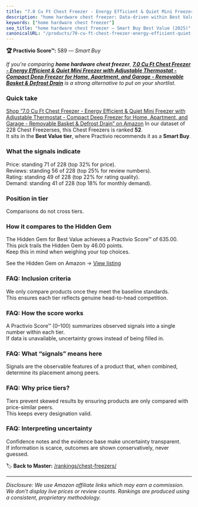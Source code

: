 ```yaml
---
title: "7.0 Cu Ft Chest Freezer - Energy Efficient & Quiet Mini Freezer with Adjustable Thermostat - Compact Deep Freezer for Home, Apartment, and Garage - Removable Basket & Defrost Drain"
description: "home hardware chest freezer: Data-driven within Best Value ranking using the Practivio Score™. Positioned by quality, value, demand, findability, momentum."
keywords: ["home hardware chest freezer"]
seo_title: "home hardware chest freezer — Smart Buy Best Value (2025)"
canonicalURL: "/products/70-cu-ft-chest-freezer-energy-efficient-quiet-mini-freezer-with-adjustable-thermostat-compact-deep-freezer-for-home-apartment-and-garage-removable-basket-defrost-drain-B0DF1791F1/"
---
```


**🏆 Practivio Score™:** 589 — _Smart Buy_


*If you're comparing **home hardware chest freezer**, **[7.0 Cu Ft Chest Freezer - Energy Efficient & Quiet Mini Freezer with Adjustable Thermostat - Compact Deep Freezer for Home, Apartment, and Garage - Removable Basket & Defrost Drain](https://www.amazon.com/dp/B0DF1791F1?tag=practivio-20)** is a strong alternative to put on your shortlist.*
### Quick take
[Shop “7.0 Cu Ft Chest Freezer - Energy Efficient & Quiet Mini Freezer with Adjustable Thermostat - Compact Deep Freezer for Home, Apartment, and Garage - Removable Basket & Defrost Drain” on Amazon](https://www.amazon.com/dp/B0DF1791F1?tag=practivio-20)
In our dataset of 228 Chest Freezerses, this Chest Freezers is ranked **52**.  
It sits in the **Best Value tier**, where Practivio recommends it as a **Smart Buy**.

### What the signals indicate
Price: standing 71 of 228 (top 32% for price).  
Reviews: standing 56 of 228 (top 25% for review numbers).  
Rating: standing 49 of 228 (top 22% for rating quality).  
Demand: standing 41 of 228 (top 18% for monthly demand).

### Position in tier
Comparisons do not cross tiers.

### How it compares to the Hidden Gem
The Hidden Gem for Best Value achieves a Practivio Score™ of 635.00.  
This pick trails the Hidden Gem by 46.00 points.  
Keep this in mind when weighing your top choices.  

See the Hidden Gem on Amazon → [View listing](https://www.amazon.com/dp/B07H463Q6Y?tag=practivio-20)

### FAQ: Inclusion criteria
We only compare products once they meet the baseline standards.  
This ensures each tier reflects genuine head-to-head competition.

### FAQ: How the score works
A Practivio Score™ (0–100) summarizes observed signals into a single number within each tier.  
If data is unavailable, uncertainty grows instead of being filled in.

### FAQ: What “signals” means here
Signals are the observable features of a product that, when combined, determine its placement among peers.

### FAQ: Why price tiers?
Tiers prevent skewed results by ensuring products are only compared with price-similar peers.  
This keeps every designation valid.

### FAQ: Interpreting uncertainty
Confidence notes and the evidence base make uncertainty transparent.  
If information is scarce, outcomes are shown conservatively, never guessed.


🏷️ **Back to Master:** [/rankings/chest-freezers/](/rankings/chest-freezers/)

---
_Disclosure: We use Amazon affiliate links which may earn a commission. We don’t display live prices or review counts. Rankings are produced using a consistent, proprietary methodology._
